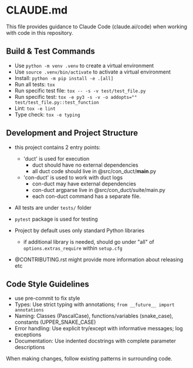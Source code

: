 # CLAUDE.md

This file provides guidance to Claude Code (claude.ai/code) when working with code in this repository.

## Build & Test Commands
- Use `python -m venv .venv` to create a virtual environment
- Use `source .venv/bin/activate` to activate a virtual environment
- Install: `python -m pip install -e .[all]`
- Run all tests: `tox`
- Run specific test file: `tox -- -s -v test/test_file.py`
- Run specific test: `tox -e py3 -s -v -o addopts="" test/test_file.py::test_function`
- Lint: `tox -e lint`
- Type check: `tox -e typing`

## Development and Project Structure
- this project contains 2 entry points:
  - 'duct' is used for execution
    - duct should have no external dependencies
    - all duct code should live in @src/con_duct/__main__.py
  - 'con-duct' is used to work with duct logs
    - con-duct may have external dependencies
    - con-duct argparse live in @src/con_duct/suite/main.py
    - each con-duct command has a separate file.


- All tests are under `tests/` folder
- `pytest` package is used for testing
- Project by default uses only standard Python libraries
  - if additional library is needed, should go under "all" of `options.extras_require` within `setup.cfg`
- @CONTRIBUTING.rst might provide more information about releasing etc

## Code Style Guidelines
- use pre-commit to fix style
- Types: Use strict typing with annotations; `from __future__ import annotations`
- Naming: Classes (PascalCase), functions/variables (snake_case), constants (UPPER_SNAKE_CASE)
- Error handling: Use explicit try/except with informative messages; log exceptions
- Documentation: Use indented docstrings with complete parameter descriptions

When making changes, follow existing patterns in surrounding code.
